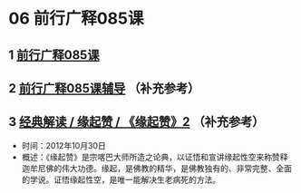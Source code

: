 # 06 前行广释085课

## 1 [前行广释085课](https://huidengchanxiu.net/refs/qxgs/qxgs-08gy#前行广释第085课)

## 2 [前行广释085课辅导](https://huidengchanxiu.net/refs/qxgs/fudao/qxgsfd-08gy#前行广释第085课辅导) （补充参考）

## 3 [经典解读 / 缘起赞 / 《缘起赞》2](https://www.fohuifayu.com/index.php/huideng-jiangtang/jingdian-jiedu/yuanqi-zan/496-l12046) （补充参考）

- 时间：2012年10月30日
- 概述：《缘起赞》是宗喀巴大师所造之论典，以证悟和宣讲缘起性空来称赞释迦牟尼佛的伟大功德。缘起，是佛教的精华，是佛教独有的、非常完整、全面的学说。证悟缘起性空，是唯一能解决生老病死的方法。